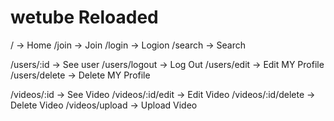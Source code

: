 # wetube Reloaded

/ -> Home
/join -> Join
/login -> Logion
/search -> Search

/users/:id -> See user
/users/logout -> Log Out
/users/edit -> Edit MY Profile
/users/delete -> Delete MY Profile

/videos/:id -> See Video
/videos/:id/edit -> Edit Video
/videos/:id/delete -> Delete Video
/videos/upload -> Upload Video
